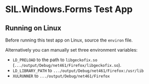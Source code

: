 # SIL.Windows.Forms Test App

## Running on Linux

Before running this test app on Linux, source the `environ` file.

Alternatively you can manually set three environment variables:

- `LD_PRELOAD` to the path to `libgeckofix.so` (`.../output/Debug/net461/Firefox/libgeckofix.so`).
- `LD_LIBRARY_PATH` to `.../output/Debug/net461/Firefox:/usr/lib`
- `XULRUNNER` to `.../output/Debug/net461/Firefox`
